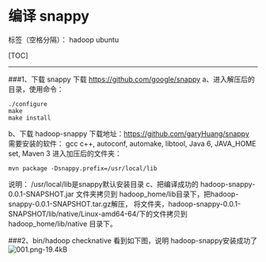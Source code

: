 # 编译 snappy

标签（空格分隔）： hadoop ubuntu

[TOC]

---
###1、下载 snappy
下载 https://github.com/google/snappy 
a、进入解压后的目录，使用命令：
```
./configure
make
make install
```
b、下载 hadoop-snappy
    下载地址：https://github.com/garyHuang/snappy
需要安装的软件：
    gcc c++, autoconf, automake, libtool, Java 6, JAVA_HOME set, Maven 3
进入加压后的文件夹：
```
mvn package -Dsnappy.prefix=/usr/local/lib
```
说明： /usr/local/lib是snappy默认安装目录
c、把编译成功的 hadoop-snappy-0.0.1-SNAPSHOT.jar 文件夹拷贝到 hadoop_home/lib目录下，把hadoop-snappy-0.0.1-SNAPSHOT.tar.gz解压，
将文件夹，hadoop-snappy-0.0.1-SNAPSHOT/lib/native/Linux-amd64-64/下的文件拷贝到 hadoop_home/lib/native 目录下。

###2、bin/hadoop checknative
看到如下图，说明 hadoop-snappy安装成功了
![001.png-19.4kB][1]


  [1]: http://static.zybuluo.com/Great-Chinese/nmdentdr2pq6oxgroj0rdojr/001.png